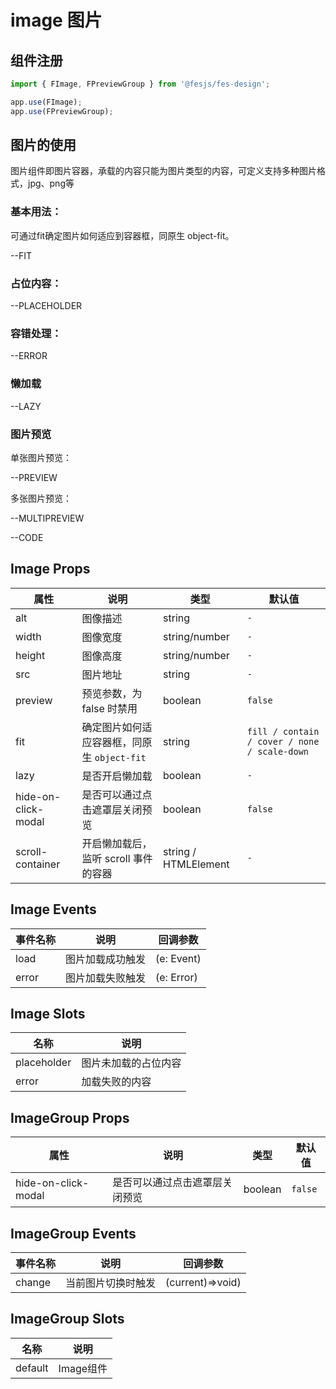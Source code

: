 # image 图片

## 组件注册

```js
import { FImage, FPreviewGroup } from '@fesjs/fes-design';

app.use(FImage);
app.use(FPreviewGroup);
```

## 图片的使用
图片组件即图片容器，承载的内容只能为图片类型的内容，可定义支持多种图片格式，jpg、png等

### 基本用法：
可通过fit确定图片如何适应到容器框，同原生 object-fit。

--FIT

### 占位内容：

--PLACEHOLDER

### 容错处理：

--ERROR

### 懒加载

--LAZY

### 图片预览
单张图片预览：

--PREVIEW


多张图片预览：

--MULTIPREVIEW

--CODE

## Image Props

| 属性 | 说明 | 类型 | 默认值  |
| ------------- | ------------- | ------------- | ------------- |
| alt  | 图像描述 | string | `-` |
| width  | 图像宽度 | string/number | `-` |
| height  | 图像高度 | string/number | `-` |
| src  | 图片地址	 | string | `-` |
| preview  | 预览参数，为 false 时禁用	 | boolean  | `false` |
| fit  | 确定图片如何适应容器框，同原生 `object-fit`	 | string  | `fill / contain / cover / none / scale-down` |
| lazy  | 是否开启懒加载 | boolean  | `-` |
| hide-on-click-modal  | 是否可以通过点击遮罩层关闭预览	 | 	boolean | `false` |
| scroll-container  | 开启懒加载后，监听 scroll 事件的容器 | string / HTMLElement  | `-` |

## Image Events

| 事件名称 | 说明 | 回调参数 |
| ------------- | ------------- | ------------- |
| load  | 图片加载成功触发 | (e: Event) |
| error  | 	图片加载失败触发 | (e: Error) |

## Image Slots

| 名称 | 说明 | 
| ------------- | ------------- | 
| placeholder  | 图片未加载的占位内容 | 
| error  | 加载失败的内容	 |

## ImageGroup Props

| 属性 | 说明 | 类型 | 默认值  |
| ------------- | ------------- | ------------- | ------------- |
| hide-on-click-modal  | 是否可以通过点击遮罩层关闭预览	 | 	boolean | `false` |


## ImageGroup Events

| 事件名称 | 说明 | 回调参数 |
| ------------- | ------------- | ------------- |
| change  | 当前图片切换时触发	| (current)=>void) |

## ImageGroup Slots

| 名称 | 说明 | 
| ------------- | ------------- |
| default  |  Image组件	 |